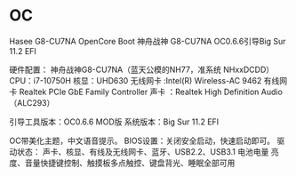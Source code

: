# OC
Hasee G8-CU7NA OpenCore Boot
神舟战神 G8-CU7NA OC0.6.6引导Big Sur 11.2 EFI

硬件配置：
神舟战神G8-CU7NA（蓝天公模的NH77，准系统 NHxxDCDD）
CPU：i7-10750H
核显：UHD630
无线网卡 :Intel(R) Wireless-AC 9462
有线网卡 Realtek PCIe GbE Family Controller 
声卡 ：Realtek High Definition Audio（ALC293）

引导工具版本：OC0.6.6 MOD版
系统版本：Big Sur 11.2 EFI

OC带美化主题，中文语音提示。
BIOS设置：关闭安全启动，快速启动即可。
驱动状态：
声卡、核显、有线及无线网卡、蓝牙、USB2.2、USB3.1 电池电量
亮度、音量快捷键控制、触摸板多点触控、键盘背光、睡眠全部可用
